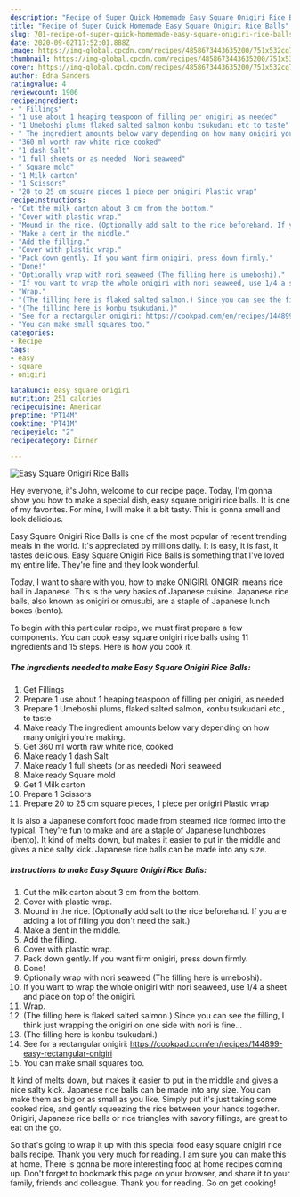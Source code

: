 ```yaml
---
description: "Recipe of Super Quick Homemade Easy Square Onigiri Rice Balls"
title: "Recipe of Super Quick Homemade Easy Square Onigiri Rice Balls"
slug: 701-recipe-of-super-quick-homemade-easy-square-onigiri-rice-balls
date: 2020-09-02T17:52:01.888Z
image: https://img-global.cpcdn.com/recipes/4858673443635200/751x532cq70/easy-square-onigiri-rice-balls-recipe-main-photo.jpg
thumbnail: https://img-global.cpcdn.com/recipes/4858673443635200/751x532cq70/easy-square-onigiri-rice-balls-recipe-main-photo.jpg
cover: https://img-global.cpcdn.com/recipes/4858673443635200/751x532cq70/easy-square-onigiri-rice-balls-recipe-main-photo.jpg
author: Edna Sanders
ratingvalue: 4
reviewcount: 1906
recipeingredient:
- " Fillings"
- "1 use about 1 heaping teaspoon of filling per onigiri as needed"
- "1 Umeboshi plums flaked salted salmon konbu tsukudani etc to taste"
- " The ingredient amounts below vary depending on how many onigiri youre making"
- "360 ml worth raw white rice cooked"
- "1 dash Salt"
- "1 full sheets or as needed  Nori seaweed"
- " Square mold"
- "1 Milk carton"
- "1 Scissors"
- "20 to 25 cm square pieces 1 piece per onigiri Plastic wrap"
recipeinstructions:
- "Cut the milk carton about 3 cm from the bottom."
- "Cover with plastic wrap."
- "Mound in the rice. (Optionally add salt to the rice beforehand. If you are adding a lot of filling you don&#39;t need the salt.)"
- "Make a dent in the middle."
- "Add the filling."
- "Cover with plastic wrap."
- "Pack down gently. If you want firm onigiri, press down firmly."
- "Done!"
- "Optionally wrap with nori seaweed (The filling here is umeboshi)."
- "If you want to wrap the whole onigiri with nori seaweed, use 1/4 a sheet and place on top of the onigiri."
- "Wrap."
- "(The filling here is flaked salted salmon.) Since you can see the filling, I think just wrapping the onigiri on one side with nori is fine..."
- "(The filling here is konbu tsukudani.)"
- "See for a rectangular onigiri: https://cookpad.com/en/recipes/144899-easy-rectangular-onigiri"
- "You can make small squares too."
categories:
- Recipe
tags:
- easy
- square
- onigiri

katakunci: easy square onigiri 
nutrition: 251 calories
recipecuisine: American
preptime: "PT14M"
cooktime: "PT41M"
recipeyield: "2"
recipecategory: Dinner

---
```



![Easy Square Onigiri Rice Balls](https://img-global.cpcdn.com/recipes/4858673443635200/751x532cq70/easy-square-onigiri-rice-balls-recipe-main-photo.jpg)

Hey everyone, it's John, welcome to our recipe page. Today, I'm gonna show you how to make a special dish, easy square onigiri rice balls. It is one of my favorites. For mine, I will make it a bit tasty. This is gonna smell and look delicious.

Easy Square Onigiri Rice Balls is one of the most popular of recent trending meals in the world. It's appreciated by millions daily. It is easy, it is fast, it tastes delicious. Easy Square Onigiri Rice Balls is something that I've loved my entire life. They're fine and they look wonderful.

Today, I want to share with you, how to make ONIGIRI. ONIGIRI means rice ball in Japanese. This is the very basics of Japanese cuisine. Japanese rice balls, also known as onigiri or omusubi, are a staple of Japanese lunch boxes (bento).


To begin with this particular recipe, we must first prepare a few components. You can cook easy square onigiri rice balls using 11 ingredients and 15 steps. Here is how you cook it.

<!--inarticleads1-->

##### The ingredients needed to make Easy Square Onigiri Rice Balls:

1. Get  Fillings
1. Prepare 1 use about 1 heaping teaspoon of filling per onigiri, as needed
1. Prepare 1 Umeboshi plums, flaked salted salmon, konbu tsukudani etc., to taste
1. Make ready  The ingredient amounts below vary depending on how many onigiri you&#39;re making.
1. Get 360 ml worth raw white rice, cooked
1. Make ready 1 dash Salt
1. Make ready 1 full sheets (or as needed)  Nori seaweed
1. Make ready  Square mold
1. Get 1 Milk carton
1. Prepare 1 Scissors
1. Prepare 20 to 25 cm square pieces, 1 piece per onigiri Plastic wrap


It is also a Japanese comfort food made from steamed rice formed into the typical. They&#39;re fun to make and are a staple of Japanese lunchboxes (bento). It kind of melts down, but makes it easier to put in the middle and gives a nice salty kick. Japanese rice balls can be made into any size. 

<!--inarticleads2-->

##### Instructions to make Easy Square Onigiri Rice Balls:

1. Cut the milk carton about 3 cm from the bottom.
1. Cover with plastic wrap.
1. Mound in the rice. (Optionally add salt to the rice beforehand. If you are adding a lot of filling you don&#39;t need the salt.)
1. Make a dent in the middle.
1. Add the filling.
1. Cover with plastic wrap.
1. Pack down gently. If you want firm onigiri, press down firmly.
1. Done!
1. Optionally wrap with nori seaweed (The filling here is umeboshi).
1. If you want to wrap the whole onigiri with nori seaweed, use 1/4 a sheet and place on top of the onigiri.
1. Wrap.
1. (The filling here is flaked salted salmon.) Since you can see the filling, I think just wrapping the onigiri on one side with nori is fine...
1. (The filling here is konbu tsukudani.)
1. See for a rectangular onigiri: https://cookpad.com/en/recipes/144899-easy-rectangular-onigiri
1. You can make small squares too.


It kind of melts down, but makes it easier to put in the middle and gives a nice salty kick. Japanese rice balls can be made into any size. You can make them as big or as small as you like. Simply put it&#39;s just taking some cooked rice, and gently squeezing the rice between your hands together. Onigiri, Japanese rice balls or rice triangles with savory fillings, are great to eat on the go. 

So that's going to wrap it up with this special food easy square onigiri rice balls recipe. Thank you very much for reading. I am sure you can make this at home. There is gonna be more interesting food at home recipes coming up. Don't forget to bookmark this page on your browser, and share it to your family, friends and colleague. Thank you for reading. Go on get cooking!
